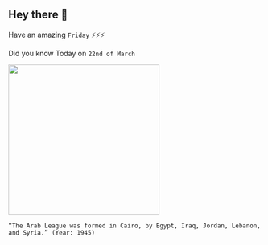 ## Hey there 👋
Have an amazing `Friday` ⚡⚡⚡

Did you know Today on `22nd of March`
 
 [<img src="https://upload.wikimedia.org/wikipedia/commons/0/04/Arab_League_Summit%2C_1964.jpg" width="300" />](https://en.wikipedia.org/wiki/Arab_League#:~:text=The%20Arab%20League%20was%20formed%20in%20Cairo%20on%2022%20March%201945) 
 ```
“The Arab League was formed in Cairo, by Egypt, Iraq, Jordan, Lebanon, and Syria.” (Year: 1945)
```
